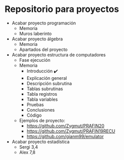 # Repositorio para proyectos
- Acabar proyecto programación 
   - Memoria
   - Muros laberinto
- Acabar proyecto álgebra
   - Memoria
   - Apartados del proyecto
- Acabar proyecto estructura de computadores
   - Fase ejecución
   - Memoria
      - Introducción ✔️
      - Explicación general
      - Descripción subrutina
      - Tablas subrutinas
      - Tabla registros
      - Tabla variables
      - Pruebas
      - Conclusiones
      - Código
   - Ejemplos de proyecto: 
      - https://github.com/Zygmut/PRAFIN20
      - https://github.com/Zygmut/PRAFIN19RECU
      - https://github.com/gianm99/emulator
- Acabar proyecto estadística
   - Sergi 3,4
   - Alex 7,8
